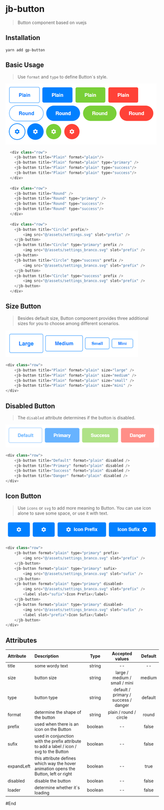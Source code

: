 # jb-button
 > Button component based on vuejs

## Installation

` yarn add gp-button `

## Basic Usage
>Use `format` and `type` to define Button`s style.

![](https://github.com/jacksbruno/jb-button/blob/master/src/assets/simple-buttons.jpg)

``` javascript
  <div class="row">
    <jb-button title="Plain" format="plain"/>
	<jb-button title="Plain" format="plain" type="primary" />
    <jb-button title="Plain" format="plain" type="success"/>
    <jb-button title="Plain" format="plain" type="success"/>
  </div>

  <div class="row">
    <jb-button title="Round" />
	<jb-button title="Round" type="primary" />
    <jb-button title="Round" type="success"/>
    <jb-button title="Round" type="success"/>
  </div>

  <div class="row">
    <jb-button title="Circle" prefix/>
		<img src="@/assets/settings.svg" slot="prefix" />
	</jb-button>
	<jb-button title="Circle" type="primary" prefix />
		<img src="@/assets/settings_branco.svg" slot="prefix" />
	<jb-button>
    <jb-button title="Circle" type="success" prefix />
		<img src="@/assets/settings_branco.svg" slot="prefix" />
	</jb-button>
    <jb-button title="Circle" type="success" prefix />
		<img src="@/assets/settings_branco.svg" slot="prefix" />
	</jb-button>
  </div>
```

## Size Button
> Besides default size, Button component provides three additional sizes for you to choose among different scenarios.

![](https://github.com/jacksbruno/jb-button/blob/master/src/assets/size-buttons.jpg)

``` javascript
<div class="row">
    <jb-button title="Plain" format="plain" size="large" />
	<jb-button title="Plain" format="plain" size="medium" />
    <jb-button title="Plain" format="plain" size="small" />
    <jb-button title="Plain" format="plain" size="mini" />
</div>
```

## Disabled Button
> The `disabled` attribute determines if the button is disabled.

![](https://github.com/jacksbruno/jb-button/blob/master/src/assets/disabled-buttons.jpg)

``` javascript
<div class="row">
    <jb-button title="Default" format="plain" disabled />
	<jb-button title="Primary" format="plain" disabled />
    <jb-button title="Success" format="plain" disabled />
    <jb-button title="Danger" format="plain" disabled />
</div>
```

## Icon Button
> Use `icons` or `svg` to add more meaning to Button. You can use icon alone to save some space, or use it with text.

![](https://github.com/jacksbruno/jb-button/blob/master/src/assets/icons-buttons.jpg)

``` javascript
<div class="row">
    <jb-button format="plain" type="primary" prefix>
		<img src="@/assets/settings_branco.svg" slot="prefix" />
	</jb-button>
	<jb-button format="plain" type="primary" sufix>
		<img src="@/assets/settings_branco.svg" slot="sufix" />
	</jb-button>
    <jb-button format="plain" type="primary" disabled>
		<img src="@/assets/settings_branco.svg" slot="prefix" />
		<label slot="sufix">Icon Prefix</label>
	</jb-button>
    <jb-button format="plain" type="primary" disabled>
		<img src="@/assets/settings_branco.svg" slot="sufix" />
		<label slot="prefix">Icon Sufix</label>
	</jb-button>
</div>
```

## Attributes
| Attribute  | Description  | Type | Accepted values | Default
| :------------ |:---------------|:-----:|:-----------:|:----------:|
| title    | some wordy text | string | -- | -- |
| size    | button size | string | large / medium / small / mini | medium |
| type    | button type | string | default / primary / success / danger | default |
| format    | determine the shape of the button | string | plain / round / circle | round |
| prefix    | used when there is an icon on the Button | boolean | -- | false |
| sufix    | used in conjunction with the prefix attribute to add a label / icon / svg to the Button | boolean | -- | false |
| expandLeft    | this attribute defines which way the hover animation opens the Button, left or right | boolean | -- | true |
| disabled    | disable the button | boolean | -- | false |
| loader    | determine whether it`s loading | boolean | -- | false |

#End